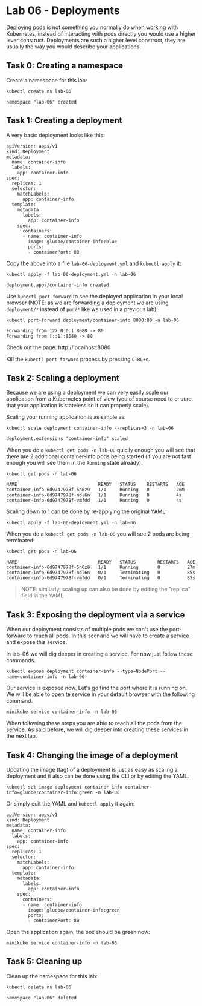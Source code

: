 # Lab 06 - Deployments

Deploying pods is not something you normally do when working with Kubernetes,
instead of interacting with pods directly you would use a higher lever
construct.  Deployments are such a higher level construct, they are usually the
way you would describe your applications.

## Task 0: Creating a namespace

Create a namespace for this lab:

```
kubectl create ns lab-06

namespace "lab-06" created
```

## Task 1: Creating a deployment

A very basic deployment looks like this:

```
apiVersion: apps/v1
kind: Deployment
metadata:
  name: container-info
  labels:
    app: container-info
spec:
  replicas: 1
  selector:
    matchLabels:
      app: container-info
  template:
    metadata:
      labels:
        app: container-info
    spec:
      containers:
      - name: container-info
        image: gluobe/container-info:blue
        ports:
        - containerPort: 80
```

Copy the above into a file `lab-06-deployment.yml` and `kubectl apply` it:

```
kubectl apply -f lab-06-deployment.yml -n lab-06

deployment.apps/container-info created
```

Use `kubectl port-forward` to see the deployed application in your local
browser (NOTE: as we are forwarding a deployment we are using `deployment/*` 
instead of `pod/*` like we used in a previous lab):

```
kubectl port-forward deployment/container-info 8080:80 -n lab-06

Forwarding from 127.0.0.1:8080 -> 80
Forwarding from [::1]:8080 -> 80
```

Check out the page: http://localhost:8080

Kill the `kubectl port-forward` process by pressing `CTRL+c`.

## Task 2: Scaling a deployment

Because we are using a deployment we can very easily scale our application from
a Kubernetes point of view (you of course need to ensure that your application
is stateless so it can properly scale).

Scaling your running application is as simple as:

```
kubectl scale deployment container-info --replicas=3 -n lab-06

deployment.extensions "container-info" scaled
```

When you do a `kubectl get pods -n lab-06` quicily enough you will see that 
there are 2 additional container-info pods being started (if you are not fast 
enough you will see them in the `Running` state already).

```
kubectl get pods -n lab-06

NAME                              READY   STATUS    RESTARTS   AGE
container-info-6d9747978f-5n6z9   1/1     Running   0          26m
container-info-6d9747978f-ndl6n   1/1     Running   0          4s
container-info-6d9747978f-vmfdd   1/1     Running   0          4s
```

Scaling down to 1 can be done by re-applying the original YAML:

```
kubectl apply -f lab-06-deployment.yml -n lab-06
```

When you do a `kubectl get pods -n lab-06` you will see 2 pods are
being terminated:

```
kubectl get pods -n lab-06

NAME                              READY   STATUS        RESTARTS   AGE
container-info-6d9747978f-5n6z9   1/1     Running       0          27m
container-info-6d9747978f-ndl6n   0/1     Terminating   0          85s
container-info-6d9747978f-vmfdd   0/1     Terminating   0          85s
```

> NOTE: similarly, scaling up can also be done by editing the "replica" field in 
> the YAML

## Task 3: Exposing the deployment via a service

When our deployment consists of multiple pods we can't use the port-forward to
reach all pods. In this scenario we will have to create a service and expose
this service.

In lab-06 we will dig deeper in creating a service. For now just follow these commands.

```
kubectl expose deployment container-info --type=NodePort --name=container-info -n lab-06
```

Our service is exposed now. Let's go find the port where it is running on. We
will be able to open te service in your default browser with the following 
command.

```
minikube service container-info -n lab-06
```

When following these steps you are able to reach all the pods from the service.
As said before, we will dig deeper into creating these services in the next lab.

## Task 4: Changing the image of a deployment

Updating the image (tag) of a deployment is just as easy as scaling a deployment
and it also can be done using the CLI or by editing the YAML.

```
kubectl set image deployment container-info container-info=gluobe/container-info:green -n lab-06
```

Or simply edit the YAML and `kubectl apply` it again:

```
apiVersion: apps/v1
kind: Deployment
metadata:
  name: container-info
  labels:
    app: container-info
spec:
  replicas: 1
  selector:
    matchLabels:
      app: container-info
  template:
    metadata:
      labels:
        app: container-info
    spec:
      containers:
      - name: container-info
        image: gluobe/container-info:green
        ports:
        - containerPort: 80
```

Open the application again, the box should be green now:

```
minikube service container-info -n lab-06
```

## Task 5: Cleaning up

Clean up the namespace for this lab:

```
kubectl delete ns lab-06

namespace "lab-06" deleted
```